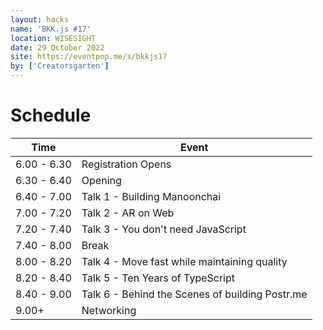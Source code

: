 ```yaml
---
layout: hacks
name: 'BKK.js #17'
location: WISESIGHT
date: 29 October 2022
site: https://eventpop.me/s/bkkjs17
by: ['Creatorsgarten']
---
```


# Schedule

| Time | Event |
| --- | --- |
6.00 - 6.30 | Registration Opens
6.30 - 6.40 | Opening
6.40 - 7.00 | Talk 1 - Building Manoonchai
7.00 - 7.20 | Talk 2 - AR on Web
7.20 - 7.40 | Talk 3 - You don't need JavaScript
7.40 - 8.00 | Break
8.00 - 8.20 | Talk 4 - Move fast while maintaining quality
8.20 - 8.40 | Talk 5 - Ten Years of TypeScript
8.40 - 9.00 | Talk 6 - Behind the Scenes of building Postr.me
9.00+       | Networking
